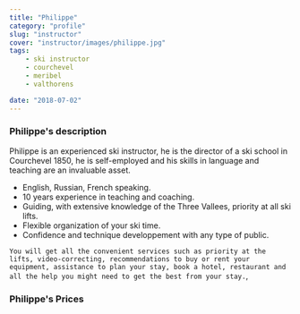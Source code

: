 ```yaml
---
title: "Philippe"
category: "profile"
slug: "instructor"
cover: "instructor/images/philippe.jpg"
tags:
    - ski instructor
    - courchevel
    - meribel
    - valthorens

date: "2018-07-02"
---
```


### Philippe's description

Philippe is an experienced ski instructor, he is the director of a ski school in Courchevel 1850, he is self-employed and his skills in language and teaching are an invaluable asset.

* English, Russian, French speaking.
* 10 years experience in teaching and coaching. 
* Guiding, with extensive knowledge of the Three Vallees, priority at all ski lifts.
* Flexible organization of your ski time.
* Confidence and technique developpement with any type of public.

`You will get all the convenient services such as priority at the lifts, video-correcting, recommendations to buy or rent your equipment, assistance to plan your stay, book a hotel, restaurant and all the help you might need to get the best from your stay.`,

### Philippe's Prices
